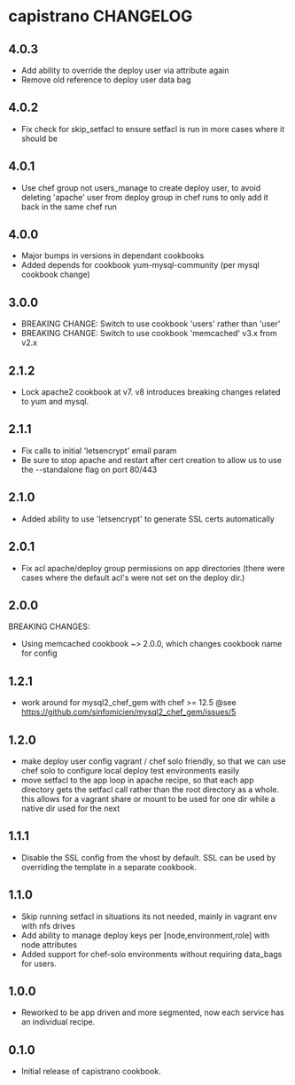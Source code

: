 capistrano CHANGELOG
====================

4.0.3
-----

- Add ability to override the deploy user via attribute again
- Remove old reference to deploy user data bag

4.0.2
-----

- Fix check for skip\_setfacl to ensure setfacl is run in more cases where it should be

4.0.1
-----

- Use chef group not users\_manage to create deploy user, to avoid deleting 'apache' user from deploy group in chef runs to only add it back in the same chef run

4.0.0
-----

- Major bumps in versions in dependant cookbooks
- Added depends for cookbook yum-mysql-community (per mysql cookbook change)

3.0.0
-----

- BREAKING CHANGE: Switch to use cookbook 'users' rather than 'user'
- BREAKING CHANGE: Switch to use cookbook 'memcached' v3.x from v2.x

2.1.2
-----

- Lock apache2 cookbook at v7. v8 introduces breaking changes related to yum and mysql.

2.1.1
-----

- Fix calls to initial 'letsencrypt' email param
- Be sure to stop apache and restart after cert creation to allow us to use the --standalone flag on port 80/443

2.1.0
-----

- Added ability to use 'letsencrypt' to generate SSL certs automatically

2.0.1
-----

- Fix acl apache/deploy group permissions on app directories (there were cases where the default acl's were
  not set on the deploy dir.)

2.0.0
-----

BREAKING CHANGES:

- Using memcached cookbook ~> 2.0.0, which changes cookbook name for config

1.2.1
-----

- work around for mysql2_chef_gem with chef >= 12.5 @see https://github.com/sinfomicien/mysql2_chef_gem/issues/5

1.2.0
-----

- make deploy user config vagrant / chef solo friendly, so that we can use chef solo to configure
  local deploy test environments easily
- move setfacl to the app loop in apache recipe, so that each app directory gets the setfacl call
  rather than the root directory as a whole. this allows for a vagrant share or mount to be used
  for one dir while a native dir used for the next

1.1.1
-----

- Disable the SSL config from the vhost by default. SSL can be used by overriding the template in a separate cookbook.

1.1.0
-----

- Skip running setfacl in situations its not needed, mainly in vagrant env with nfs drives
- Add ability to manage deploy keys per [node,environment,role] with node attributes
- Added support for chef-solo environments without requiring data_bags for users.

1.0.0
-----
- Reworked to be app driven and more segmented, now each service has an individual recipe.

0.1.0
-----
- Initial release of capistrano cookbook.


